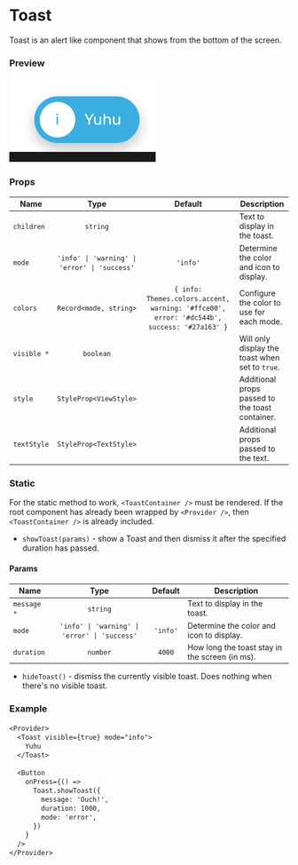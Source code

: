 # Toast

Toast is an alert like component that shows from the bottom of the screen.

### Preview

![toast_preview](../assets/toast_preview.png)

### Props

| Name        |                     Type                      |                                          Default                                           | Description                                     |
| ----------- | :-------------------------------------------: | :----------------------------------------------------------------------------------------: | ----------------------------------------------- |
| `children`  |                   `string`                    |                                                                                            | Text to display in the toast.                   |
| `mode`      | `'info' \| 'warning' \| 'error' \| 'success'` |                                          `'info'`                                          | Determine the color and icon to display.        |
| `colors`    |            `Record<mode, string>`             | `{ info: Themes.colors.accent, warning: '#ffce00', error: '#dc544b', success: '#27a163' }` | Configure the color to use for each mode.       |
| `visible *` |                   `boolean`                   |                                                                                            | Will only display the toast when set to `true`. |
| `style`     |            `StyleProp<ViewStyle>`             |                                                                                            | Additional props passed to the toast container. |
| `textStyle` |            `StyleProp<TextStyle>`             |                                                                                            | Additional props passed to the text.            |

### Static

For the static method to work, `<ToastContainer />` must be rendered.
If the root component has already been wrapped by `<Provider />`, then `<ToastContainer />` is already included.

- `showToast(params)` - show a Toast and then dismiss it after the specified duration has passed.

#### Params

| Name        |                     Type                      | Default  | Description                                    |
| ----------- | :-------------------------------------------: | :------: | ---------------------------------------------- |
| `message *` |                   `string`                    |          | Text to display in the toast.                  |
| `mode`      | `'info' \| 'warning' \| 'error' \| 'success'` | `'info'` | Determine the color and icon to display.       |
| `duration`  |                   `number`                    |  `4000`  | How long the toast stay in the screen (in ms). |

- `hideToast()` - dismiss the currently visible toast. Does nothing when there's no visible toast.

### Example

```tsx
<Provider>
  <Toast visible={true} mode="info">
    Yuhu
  </Toast>

  <Button
    onPress={() =>
      Toast.showToast({
        message: 'Ouch!',
        duration: 1000,
        mode: 'error',
      })
    }
  />
</Provider>
```
